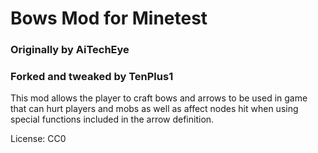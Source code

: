 
# Bows Mod for Minetest

### Originally by AiTechEye

### Forked and tweaked by TenPlus1

This mod allows the player to craft bows and arrows to be used in game that can hurt players and mobs as well as affect nodes hit when using special functions included in the arrow definition.

License: CC0
